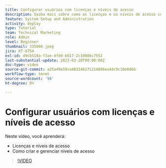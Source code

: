 ```yaml
---
title: Configurar usuários com licenças e níveis de acesso
description: Saiba mais sobre como as licenças e os níveis de acesso controlam o acesso dos usuários. Saiba como as funções de trabalho são usadas no sistema.
feature: System Setup and Administration
activity: deploy
type: Tutorial
team: Technical Marketing
role: Admin
level: Beginner
thumbnail: 335066.jpeg
jira: KT-8754
exl-id: 49cb518a-f3ae-4fdd-b617-2c19006c7552
last-substantial-update: 2023-03-20T00:00:00Z
doc-type: video
source-git-commit: a25a49e59ca483246271214886ea4dc9c10e8d66
workflow-type: tm+mt
source-wordcount: '56'
ht-degree: 0%

---
```


# Configurar usuários com licenças e níveis de acesso

Neste vídeo, você aprenderá:

* Licenças e níveis de acesso
* Como criar e gerenciar níveis de acesso

>[!VIDEO](https://video.tv.adobe.com/v/335066/?quality=12&learn=on)
